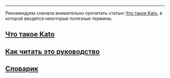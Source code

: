 ***

Рекомендуем сначала внимательно прочитать статью [Что такое Kato](/articles/ru/general/conspectus), в которой вводятся некоторые полезные термины.

## [Что такое Kato](/articles/ru/general/conspectus)
## [Как читать это руководство](/articles/ru/general/notation)
## [Словарик](/articles/ru/general/dictionary)
